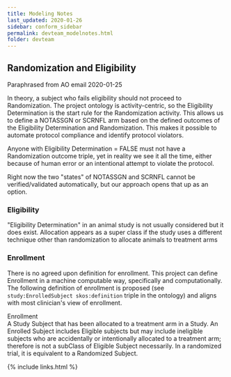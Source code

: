 ```yaml
---
title: Modeling Notes
last_updated: 2020-01-26
sidebar: conform_sidebar
permalink: devteam_modelnotes.html
folder: devteam
---
```


## Randomization and Eligibility

Paraphrased from AO email 2020-01-25


In theory, a subject who fails eligibility should not proceed to Randomization. The project ontology is activity-centric, so the Eligibility Determination <font class='emph'>is the start rule</font> for the Randomization activity.  This allows us to define a NOTASSGN or SCRNFL arm based on the defined outcomes of the Eligibility Determination and Randomization. This makes it possible to automate protocol compliance and identify protocol violators.  

Anyone with Eligibility Determination = FALSE must not have a Randomization outcome triple, yet in reality we see it all the time, either because of human error or an intentional attempt to violate the protocol.

Right now the two "states" of NOTASSGN and SCRNFL cannot be verified/validated automatically, but our approach opens that up as an option.

### Eligibility

"Eligibility Determination" in an animal study is not usually considered but it does exist.  <font class='emph'>Allocation</font> appears as a super class if the study uses a different technique other than randomization to allocate animals to treatment arms

### Enrollment

There is no agreed upon definition for enrollment. This project can define Enrollment in a machine computable way, specifically and computationally. The following definition of enrollment is proposed (see `study:EnrolledSubject skos:definition` triple in the ontology) and aligns with most clinician's view of enrollment.


<div class='def'>
  <div class='def-header'>Enrollment</div>
    A Study Subject that has been allocated to a treatment arm in a Study. An Enrolled Subject includes Eligible subjects but may include ineligible subjects who are accidentally or intentionally allocated to a treatment arm; therefore is not a subClass of Eligible Subject necessarily. In a randomized trial, it is equivalent to a Randomized Subject.
</div>




{% include links.html %}
